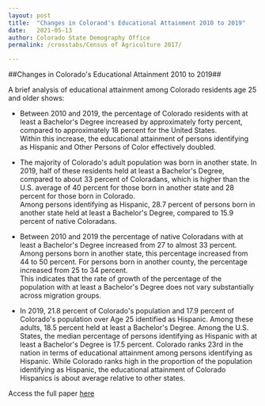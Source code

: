 ```yaml
---
layout: post
title:  "Changes in Coloraod's Educational Attainment 2010 to 2019"
date:   2021-05-13
author: Colorado State Demography Office
permalink: /crosstabs/Census of Agriculture 2017/

---
```


##Changes in Colorado's Educational Attainment 2010 to 2019##

A brief analysis of educational attainment among Colorado residents age 25 and older shows:

- Between 2010 and 2019, the percentage of Colorado residents with at least a Bachelor's Degree increased by approximately forty percent, compared to approximately 18 percent for the United States.  
Within this increase, the educational attainment of persons identifying as Hispanic and Other Persons of 
Color effectively doubled.  

 - The majority of Colorado's adult population was born in another state.  In 2019, half of these residents 
held at least a Bachelor's Degree, compared to about 33 percent of Coloradans, which is higher than the 
U.S. average of 40 percent for those born in another state and 28 percent for those born in Colorado.  
Among persons identifying as Hispanic, 28.7 percent of persons born in another state held at least a 
Bachelor's Degree, compared to 15.9 percent of native Coloradans.  

- Between 2010 and 2019 the percentage of native Coloradans with at least a Bachelor's Degree increased 
from 27 to almost 33 percent.  Among persons born in another state, this percentage increased from 44 
to 50 percent.  For persons born in another county, the percentage increased from 25 to 34 percent.  
This indicates that the rate of growth of the percentage of the population with at least a Bachelor's 
Degree does not vary substantially across migration groups.  

- In 2019, 21.8 percent of Colorado's population and 17.9 percent of Colorado's population over Age 25 
identified as Hispanic.  Among these adults, 18.5 percent held at least a Bachelor's Degree.  Among the 
U.S. States, the median percentage of persons identifying as Hispanic with at least a Bachelor's Degree is 
17.5 percent.  Colorado ranks 23rd in the nation in terms of educational attainment among persons 
identifying as Hispanic.  While Colorado ranks high in the proportion of the population identifying as 
Hispanic, the educational attainment of Colorado Hispanics is about average relative to other states.

Access the full paper [here](https://drive.google.com/file/d/10xsjPoC0YFR5wr43hgLSt1X_PnRLQfXp&export=download)


